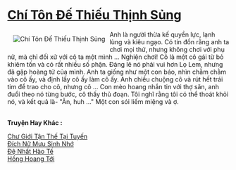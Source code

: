 <a href="https://truyentiki.com/chi-ton-de-thieu-thinh-sung.33489/" title="Chí Tôn Đế Thiếu Thịnh Sủng"><h1>Chí Tôn Đế Thiếu Thịnh Sủng</h1></a><div style="display:table"><img align="right" style="float: left; padding: 10px;" src="https://truyentiki.com/a/img/str/src/33489.jpg" alt="Chí Tôn Đế Thiếu Thịnh Sủng">Anh là người thừa kế quyền lực, lạnh lùng và kiêu ngạo. Có tin đồn rằng anh ta chơi mọi thứ, nhưng không chơi với phụ nữ, mà chỉ đối xử với cô ta một mình ... Nghiện chơi! Cô là một cô gái từ bỏ khiêm tốn và có rất nhiều số phận. Đáng lẽ nó phải vui hơn Lọ Lem, nhưng đã gặp hoàng tử của mình. Anh ta giống như một con báo, nhìn chằm chằm vào cô ấy, và định lấy cô ấy làm cô ấy. Anh chiều chuộng cô và rút hết trái tim để trao cho cô, nhưng cô ... Con mèo hoang nhắn tin với thợ săn, anh đuổi theo nó từng bước, cô thấy thủ đoạn. Tôi nghĩ rằng tôi có thể thoát khỏi nó, và kết quả là- "Ăn, huh ..." Một con sói liếm miệng và ợ.</div><p><br><b>Truyện Hay Khác :</b></p><a href="https://truyentiki.com/chu-gioi-tan-the-tai-tuyen.33488/" alt="Chư Giới Tận Thế Tại Tuyến">Chư Giới Tận Thế Tại Tuyến</a><br/><a href="https://truyentiki.wordpress.com/2020/06/08/dich-nu-muu-sinh-nho/" alt="Đích Nữ Mưu Sinh Nhớ">Đích Nữ Mưu Sinh Nhớ</a><br/><a href="https://truyentiki.wordpress.com/2020/06/08/de-nhat-hao-te/" alt="Đệ Nhất Hào Tế">Đệ Nhất Hào Tế</a><br/><a href="https://github.com/nownovels/top500/tree/master/truyenhay/33701/" alt="Hồng Hoang Tới">Hồng Hoang Tới</a><br/>
